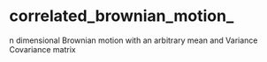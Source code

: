 # correlated_brownian_motion_
n dimensional Brownian motion with an arbitrary mean and Variance Covariance matrix
